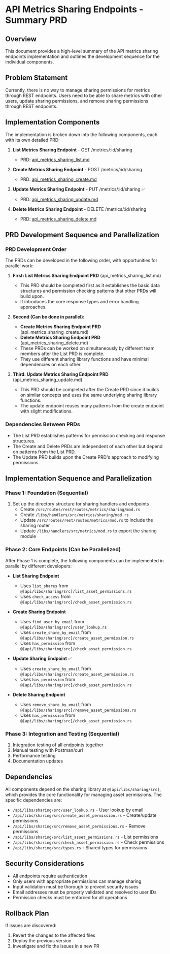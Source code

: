 # API Metrics Sharing Endpoints - Summary PRD

## Overview
This document provides a high-level summary of the API metrics sharing endpoints implementation and outlines the development sequence for the individual components.

## Problem Statement
Currently, there is no way to manage sharing permissions for metrics through REST endpoints. Users need to be able to share metrics with other users, update sharing permissions, and remove sharing permissions through REST endpoints.

## Implementation Components

The implementation is broken down into the following components, each with its own detailed PRD:

1. **List Metrics Sharing Endpoint** - GET /metrics/:id/sharing
   - PRD: [api_metrics_sharing_list.md](/Users/dallin/buster/buster/api/prds/active/api_metrics_sharing_list.md)

2. **Create Metrics Sharing Endpoint** - POST /metrics/:id/sharing
   - PRD: [api_metrics_sharing_create.md](/Users/dallin/buster/buster/api/prds/active/api_metrics_sharing_create.md)

3. **Update Metrics Sharing Endpoint** - PUT /metrics/:id/sharing ✅
   - PRD: [api_metrics_sharing_update.md](/Users/dallin/api_metrics_sharing_update/api/prds/active/api_metrics_sharing_update.md)

4. **Delete Metrics Sharing Endpoint** - DELETE /metrics/:id/sharing
   - PRD: [api_metrics_sharing_delete.md](/Users/dallin/buster/buster/api/prds/active/api_metrics_sharing_delete.md)

## PRD Development Sequence and Parallelization

### PRD Development Order
The PRDs can be developed in the following order, with opportunities for parallel work:

1. **First: List Metrics Sharing Endpoint PRD** (api_metrics_sharing_list.md)
   - This PRD should be completed first as it establishes the basic data structures and permission checking patterns that other PRDs will build upon.
   - It introduces the core response types and error handling approaches.

2. **Second (Can be done in parallel):**
   - **Create Metrics Sharing Endpoint PRD** (api_metrics_sharing_create.md)
   - **Delete Metrics Sharing Endpoint PRD** (api_metrics_sharing_delete.md)
   - These PRDs can be worked on simultaneously by different team members after the List PRD is complete.
   - They use different sharing library functions and have minimal dependencies on each other.

3. **Third: Update Metrics Sharing Endpoint PRD** (api_metrics_sharing_update.md)
   - This PRD should be completed after the Create PRD since it builds on similar concepts and uses the same underlying sharing library functions.
   - The update endpoint reuses many patterns from the create endpoint with slight modifications.

### Dependencies Between PRDs

- The List PRD establishes patterns for permission checking and response structures.
- The Create and Delete PRDs are independent of each other but depend on patterns from the List PRD.
- The Update PRD builds upon the Create PRD's approach to modifying permissions.

## Implementation Sequence and Parallelization

### Phase 1: Foundation (Sequential)
1. Set up the directory structure for sharing handlers and endpoints
   - Create `/src/routes/rest/routes/metrics/sharing/mod.rs`
   - Create `/libs/handlers/src/metrics/sharing/mod.rs`
   - Update `/src/routes/rest/routes/metrics/mod.rs` to include the sharing router
   - Update `/libs/handlers/src/metrics/mod.rs` to export the sharing module

### Phase 2: Core Endpoints (Can be Parallelized)
After Phase 1 is complete, the following components can be implemented in parallel by different developers:

- **List Sharing Endpoint**
  - Uses `list_shares` from `@[api/libs/sharing/src]/list_asset_permissions.rs`
  - Uses `check_access` from `@[api/libs/sharing/src]/check_asset_permission.rs`

- **Create Sharing Endpoint**
  - Uses `find_user_by_email` from `@[api/libs/sharing/src]/user_lookup.rs`
  - Uses `create_share_by_email` from `@[api/libs/sharing/src]/create_asset_permission.rs`
  - Uses `has_permission` from `@[api/libs/sharing/src]/check_asset_permission.rs`

- **Update Sharing Endpoint** ✅
  - Uses `create_share_by_email` from `@[api/libs/sharing/src]/create_asset_permission.rs`
  - Uses `has_permission` from `@[api/libs/sharing/src]/check_asset_permission.rs`

- **Delete Sharing Endpoint**
  - Uses `remove_share_by_email` from `@[api/libs/sharing/src]/remove_asset_permissions.rs`
  - Uses `has_permission` from `@[api/libs/sharing/src]/check_asset_permission.rs`

### Phase 3: Integration and Testing (Sequential)
1. Integration testing of all endpoints together
2. Manual testing with Postman/curl
3. Performance testing
4. Documentation updates

## Dependencies
All components depend on the sharing library at `@[api/libs/sharing/src]`, which provides the core functionality for managing asset permissions. The specific dependencies are:

- `/api/libs/sharing/src/user_lookup.rs` - User lookup by email
- `/api/libs/sharing/src/create_asset_permission.rs` - Create/update permissions
- `/api/libs/sharing/src/remove_asset_permissions.rs` - Remove permissions
- `/api/libs/sharing/src/list_asset_permissions.rs` - List permissions
- `/api/libs/sharing/src/check_asset_permission.rs` - Check permissions
- `/api/libs/sharing/src/types.rs` - Shared types for permissions

## Security Considerations
- All endpoints require authentication
- Only users with appropriate permissions can manage sharing
- Input validation must be thorough to prevent security issues
- Email addresses must be properly validated and resolved to user IDs
- Permission checks must be enforced for all operations

## Rollback Plan
If issues are discovered:
1. Revert the changes to the affected files
2. Deploy the previous version
3. Investigate and fix the issues in a new PR